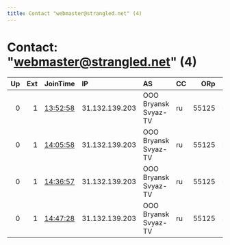 ```yaml
---
title: Contact "webmaster@strangled.net" (4)
---
```


# Contact: "webmaster@strangled.net" (4)

|   Up |   Ext | JoinTime                                                                                            | IP             | AS                   | CC   |   ORp |   Dirp | OS    | Version   | Nickname         |   eFamMembers |
|-----:|------:|:----------------------------------------------------------------------------------------------------|:---------------|:---------------------|:-----|------:|-------:|:------|:----------|:-----------------|--------------:|
|    0 |     1 | [13:52:58](https://metrics.torproject.org/rs.html#details/990C43B8A3380B5AC32CA7ECDC477A8BCF1A7F92) | 31.132.139.203 | OOO Bryansk Svyaz-TV | ru   | 55125 |  55135 | Linux | 0.2.9.15  | c7b902afec90636e |             1 |
|    0 |     1 | [14:05:58](https://metrics.torproject.org/rs.html#details/69F9B4DA2A0FF996F5928B9E4D2F85C4F1021C91) | 31.132.139.203 | OOO Bryansk Svyaz-TV | ru   | 55125 |  55135 | Linux | 0.2.9.15  | c7b902afec90636e |             1 |
|    0 |     1 | [14:36:57](https://metrics.torproject.org/rs.html#details/AD13AB197722D83F83B98CCA110E4C7D3A5DCD6D) | 31.132.139.203 | OOO Bryansk Svyaz-TV | ru   | 55125 |  55135 | Linux | 0.2.9.15  | c7b902afec90636e |             1 |
|    0 |     1 | [14:47:28](https://metrics.torproject.org/rs.html#details/38475A62987D583E6ECF39400B9032CDC4A511D8) | 31.132.139.203 | OOO Bryansk Svyaz-TV | ru   | 55125 |  55135 | Linux | 0.2.9.15  | c7b902afec90636e |             1 |
